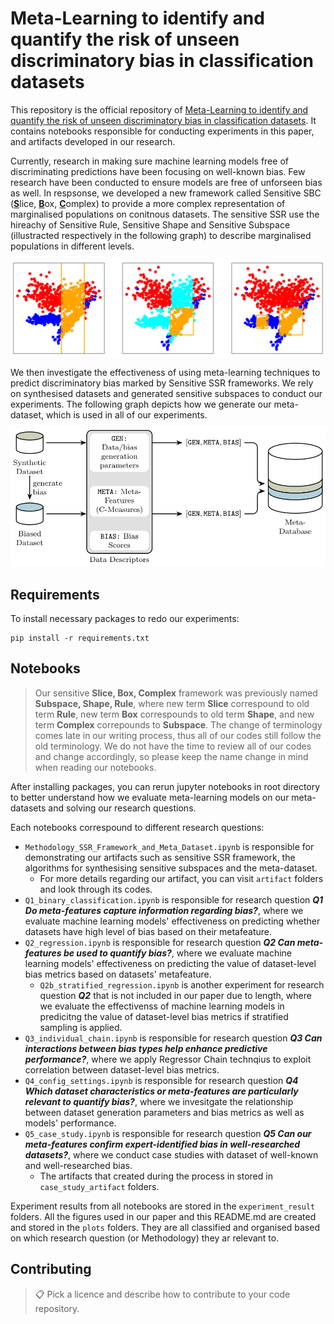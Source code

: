 # Meta-Learning to identify and quantify the risk of unseen discriminatory bias in classification datasets

This repository is the official repository of [Meta-Learning to identify and quantify the risk of unseen discriminatory bias in classification datasets](). It contains notebooks responsible for conducting experiments in this paper, and artifacts developed in our research.

Currently, research in making sure machine learning models free of discriminating predictions have been focusing on well-known bias. Few research have been conducted to ensure models are free of unforseen bias as well. In respsonse, we developed a new framework called Sensitive SBC (<ins>**S**</ins>lice, <ins>**B**</ins>ox, <ins>**C**</ins>omplex) to provide a more complex representation of marginalised populations on conitnous datasets. The sensitive SSR use the hireachy of Sensitive Rule, Sensitive Shape and Sensitive Subspace (illustracted respectively in the following graph) to describe marginalised populations in different levels.

![emo](plots/ssr_demo.png)

We then investigate the effectiveness of using meta-learning techniques to predict discriminatory bias marked by Sensitive SSR frameworks. We rely on synthesised datasets and generated sensitive subspaces to conduct our experiments. The following graph depicts how we generate our meta-dataset, which is used in all of our experiments.

![demo](plots/metabase.png)

## Requirements

To install necessary packages to redo our experiments:

```setup
pip install -r requirements.txt
```

## Notebooks

> Our sensitive **Slice, Box, Complex** framework was previously named **Subspace, Shape, Rule**, where new term **Slice** correspound to old term **Rule**, new term **Box** correspounds to old term **Shape**, and new term **Complex** correpounds to **Subspace**. The change of terminology comes late in our writing process, thus all of our codes still follow the old terminology. We do not have the time to review all of our codes and change accordingly, so please keep the name change in mind when reading our notebooks.

After installing packages, you can rerun jupyter notebooks in root directory to better understand how we evaluate meta-learning models on our meta-datasets and solving our research questions.

Each notebooks correspound to different research questions:
- `Methodology_SSR_Framework_and_Meta_Dataset.ipynb` is responsible for demonstrating our artifacts such as sensitive SSR framework, the algorithms for synthesising sensitive subspaces and the meta-dataset.
    - For more details regarding our artifact, you can visit `artifact` folders and look through its codes.
- `Q1_binary_classification.ipynb` is responsible for research question ***Q1 Do meta-features capture information regarding bias?***, where we evaluate machine learning models' effectiveness on predicting whether datasets have high level of bias based on their metafeature.
- `Q2_regression.ipynb` is responsible for research question ***Q2 Can meta-features be used to quantify bias?***, where we evaluate machine learning models' effectiveness on predicting the value of dataset-level bias metrics based on datasets' metafeature.
    - `Q2b_stratified_regression.ipynb` is another experiment for research question ***Q2*** that is not included in our paper due to length, where we evaluate the effectivenss of machine learning models in predicitng the value of dataset-level bias metrics if stratified sampling is applied.
- `Q3_individual_chain.ipynb` is responsible for research question ***Q3 Can interactions between bias types help enhance predictive performance?***, where we apply Regressor Chain technqius to exploit correlation between dataset-level bias metrics.
- `Q4_config_settings.ipynb` is responsible for research question ***Q4 Which dataset characteristics or meta-features are particularly relevant to quantify bias?***, where we invesitgate the relationship between dataset generation parameters and bias metrics as well as models' performance.
- `Q5_case_study.ipynb` is responsible for research question ***Q5 Can our meta-features confirm expert-identified bias in well-researched datasets?***, where we conduct case studies with dataset of well-known and well-researched bias.
    - The artifacts that created during the process in stored in `case_study_artifact` folders.

Experiment results from all notebooks are stored in the `experiment_result` folders. All the figures used in our paper and this README.md are created and stored in the `plots` folders. They are all classified and organised based on which research question (or Methodology) they ar relevant to.  


## Contributing

>📋  Pick a licence and describe how to contribute to your code repository. 
